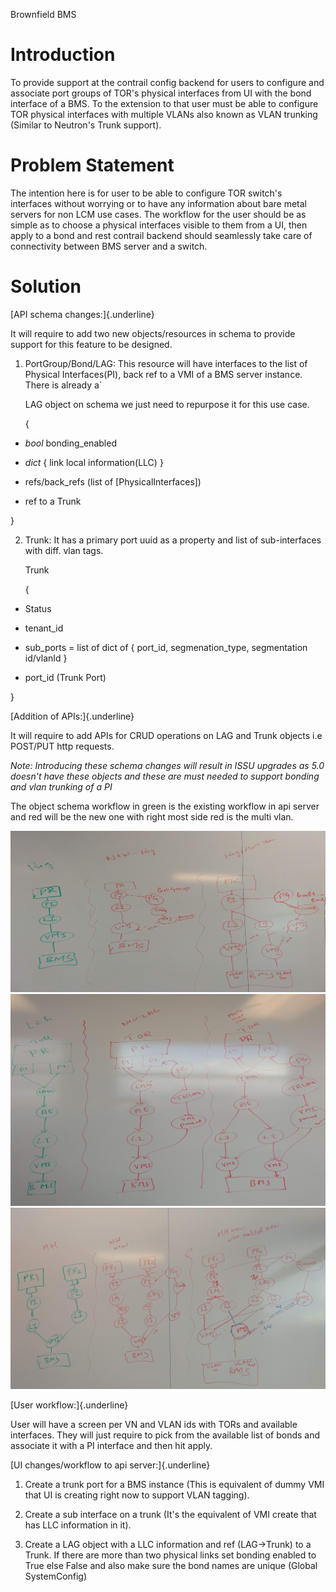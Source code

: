 Brownfield BMS

Introduction
============

To provide support at the contrail config backend for users to configure
and associate port groups of TOR's physical interfaces from UI with the
bond interface of a BMS. To the extension to that user must be able to
configure TOR physical interfaces with multiple VLANs also known as VLAN
trunking (Similar to Neutron's Trunk support).

Problem Statement
=================

The intention here is for user to be able to configure TOR switch's
interfaces without worrying or to have any information about bare metal
servers for non LCM use cases. The workflow for the user should be as
simple as to choose a physical interfaces visible to them from a UI,
then apply to a bond and rest contrail backend should seamlessly take
care of connectivity between BMS server and a switch.

Solution
========

[API schema changes:]{.underline}

It will require to add two new objects/resources in schema to provide
support for this feature to be designed.

1.  PortGroup/Bond/LAG: This resource will have interfaces to the list
    of Physical Interfaces(PI), back ref to a VMI of a BMS server
    instance. There is already a\`

    LAG object on schema we just need to repurpose it for this use case.

    {

-   *bool* bonding\_enabled

-   *dict* { link local information(LLC) }

-   refs/back\_refs (list of \[PhysicalInterfaces\])

-   ref to a Trunk

}

2.  Trunk: It has a primary port uuid as a property and list of
    sub-interfaces with diff. vlan tags.

    Trunk

    {

-   Status

-   tenant\_id

-   sub\_ports = list of dict of { port\_id, segmenation\_type,
    segmentation id/vlanId }

-   port\_id (Trunk Port)

}

[Addition of APIs:]{.underline}

It will require to add APIs for CRUD operations on LAG and Trunk objects
i.e POST/PUT http requests.

*Note: Introducing these schema changes will result in ISSU upgrades as
5.0 doesn't have these objects and these are must needed to support
bonding and vlan trunking of a PI*

The object schema workflow in green is the existing workflow in api
server and red will be the new one with right most side red is the multi
vlan.

<img src="images/PI.png">

<img src="images/lag.png">

<img src="images/multihoming.png">

[User workflow:]{.underline}

User will have a screen per VN and VLAN ids with TORs and available
interfaces. They will just require to pick from the available list of
bonds and associate it with a PI interface and then hit apply.

[UI changes/workflow to api server:]{.underline}

1)  Create a trunk port for a BMS instance (This is equivalent of dummy
    VMI that UI is creating right now to support VLAN tagging).

2)  Create a sub interface on a trunk (It's the equivalent of VMI create
    that has LLC information in it).

3)  Create a LAG object with a LLC information and ref (LAG-\>Trunk) to
    a Trunk. If there are more than two physical links set bonding
    enabled to True else False and also make sure the bond names are
    unique (Global SystemConfig)
